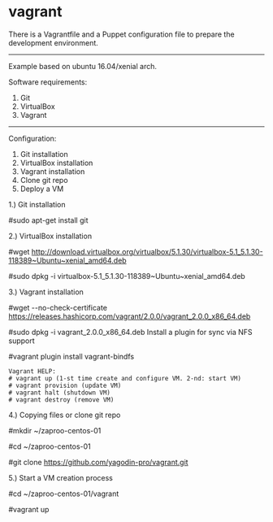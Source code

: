 # vagrant

There is a Vagrantfile and a Puppet configuration file to prepare the development environment.

____________________________________________________________________________________________________________

Example based on ubuntu 16.04/xenial arch.

Software requirements:
1. Git
2. VirtualBox
3. Vagrant

____________________________________________________________________________________________________________

Configuration:
1. Git installation
2. VirtualBox installation
3. Vagrant installation
4. Clone git repo
5. Deploy a VM

1.) Git installation

 #sudo apt-get install git

2.) VirtualBox installation

 #wget http://download.virtualbox.org/virtualbox/5.1.30/virtualbox-5.1_5.1.30-118389~Ubuntu~xenial_amd64.deb
 
 #sudo dpkg -i virtualbox-5.1_5.1.30-118389~Ubuntu~xenial_amd64.deb

3.) Vagrant installation

 #wget --no-check-certificate https://releases.hashicorp.com/vagrant/2.0.0/vagrant_2.0.0_x86_64.deb
 
 #sudo dpkg -i vagrant_2.0.0_x86_64.deb
        Install a plugin for sync via NFS support
        
 #vagrant plugin install vagrant-bindfs

    Vagrant HELP:
    # vagrant up (1-st time create and configure VM. 2-nd: start VM)
    # vagrant provision (update VM)
    # vagrant halt (shutdown VM)
    # vagrant destroy (remove VM)

4.) Copying files or clone git repo

 #mkdir ~/zaproo-centos-01
 
 #cd ~/zaproo-centos-01
 
 #git clone https://github.com/yagodin-pro/vagrant.git

5.) Start a VM creation process

 #cd ~/zaproo-centos-01/vagrant
 
 #vagrant up
